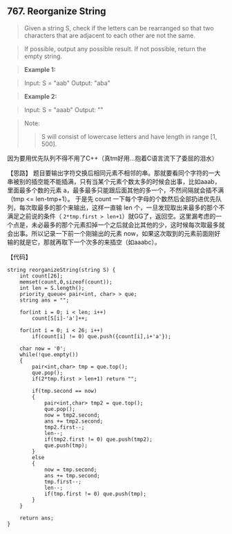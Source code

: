 ## 767. Reorganize String

> Given a string S, check if the letters can be rearranged so that two characters that are adjacent to each other are not the same.

>If possible, output any possible result.  If not possible, return the empty string.

>**Example 1:**

>Input: S = "aab"
>Output: "aba"

>**Example 2:**

>Input: S = "aaab"
>Output: ""

>Note:
>
>    >S will consist of lowercase letters and have length in range [1, 500].

因为要用优先队列不得不用了C++（真tm好用...抱着C语言流下了委屈的泪水）

【思路】
题目要输出字符交换后相同元素不相邻的串。那就要看同个字符的一大串被别的插空能不能插满，只有当某个元素个数太多的时候会出事，比如aaab，里面最多个数的元素 a，最多最多只能跟后面其他的多一个，不然间隔就会插不满（tmp <= len-tmp+1）。
于是先 count 一下每个字母的个数然后全部扔进优先队列，每次取最多的那个来输出，这样一直输 len 个，一旦发现取出来最多的那个不满足之前说的条件（ `2*tmp.first > len+1`）就GG了，返回空。这里漏考虑的一个点是，未必最多的那个元素扣掉一个之后就会比其他的少，这时候每次取最多就会出事。所以记录一下前一个刚输出的元素 now，如果这次取到的元素前面刚好输的就是它，那就再取下一个次多的来插空（如aaabc）。

【代码】
```
string reorganizeString(string S) {
    int count[26];
    memset(count,0,sizeof(count));
	int len = S.length();
	priority_queue< pair<int, char> > que;
	string ans = "";
	
	for(int i = 0; i < len; i++)
		count[S[i]-'a']++;

	for(int i = 0; i < 26; i++)
		if(count[i] != 0) que.push({count[i],i+'a'});
		
	char now = '0';
	while(!que.empty())
	{
		pair<int,char> tmp = que.top();
		que.pop();
		if(2*tmp.first > len+1) return "";
		
		if(tmp.second == now)
		{
			pair<int,char> tmp2 = que.top();
			que.pop();
			now = tmp2.second;
			ans += tmp2.second;
			tmp2.first--;
			len--;
			if(tmp2.first != 0) que.push(tmp2);
			que.push(tmp);
		}
		else
		{
			now = tmp.second;
			ans += tmp.second;
			tmp.first--;
			len--;
			if(tmp.first != 0) que.push(tmp);
		}
	}
	
	return ans; 
}
```